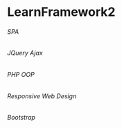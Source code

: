# LearnFramework2
###### SPA
###### JQuery Ajax
###### PHP OOP
###### Responsive Web Design
###### Bootstrap

